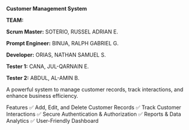 **Customer Management System**

**TEAM:**

**Scrum Master:** SOTERIO, RUSSEL ADRIAN E.

**Prompt Engineer:** BINUA, RALPH GABRIEL G.

**Developer:** ORIAS, NATHAN SAMUEL S.

**Tester 1:** CANA, JUL-QARNAIN E.

**Tester 2:** ABDUL, AL-AMIN B.

A powerful system to manage customer records, track interactions, and enhance business efficiency.

Features
✅ Add, Edit, and Delete Customer Records
✅ Track Customer Interactions
✅ Secure Authentication & Authorization
✅ Reports & Data Analytics
✅ User-Friendly Dashboard
